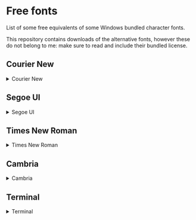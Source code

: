 # Free fonts

List of some free equivalents of some Windows bundled character fonts.

This repository contains downloads of the alternative fonts, however these do not belong to me: make sure to read and include their bundled license.

## Courier New

<details><summary>Courier New</summary>

This mono font is generally used for code, way serif. It is a web safe font, but its design varies across systems (for example, Windows versus Linux).

Closest free alternatives to Courier New:

1. [Nimbus Mono](downloads/nimbus_mono) (Bold_wght). Adequate for books and gray backgrounds, using the bold variant.
2. [Courier Prime](downloads/courier_prime). Adequate for code editors and varying color backgrounds.

</details>

## Segoe UI

<details><summary>Segoe UI</summary>

This font is generally used in user interface elements.

Closest free alternatives:

1. [Noto Sans](downloads/noto_sans)
2. Open Sans

</details>

## Times New Roman

<details><summary>Times New Roman</summary>

This font is generally used for news and documentation papers.

Closest free alternatives:

![image](https://github.com/user-attachments/assets/6228dc6f-cc9f-4f24-94c6-e1c8e4cab25c)

1. [Liberation Serif](downloads/liberation_serif)

</details>

## Cambria

<details><summary>Cambria</summary>

This is sort of a serif font that may be used similiarly to Times New Roman, with a less aggressive serif characteristic. It is good as the content font for a book.

Closest free alternatives:

1. [Crimson Pro](downloads/crimson_pro)

</details>

## Terminal

<details><summary>Terminal</summary>

This font appeared up until Windows 8.1 and was used at the Command Prompt and PowerShell. (Also known as "Windows 8x12 Console").

Closest free alternatives:

1. [PxPlus IBM VGA 8x16](downloads/ibm_vga_8x16)
2. [Fixedsys Excelsior](downloads/fixedsys_excelsior)

</details>
